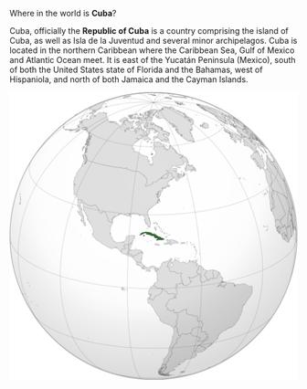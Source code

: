 Where in the world is **Cuba**?
<!--question-->
Cuba, officially the **Republic of Cuba** is a country comprising the island of Cuba, as well as Isla de la Juventud and several minor archipelagos. Cuba is located in the northern Caribbean where the Caribbean Sea, Gulf of Mexico and Atlantic Ocean meet. It is east of the Yucatán Peninsula (Mexico), south of both the United States state of Florida and the Bahamas, west of Hispaniola, and north of both Jamaica and the Cayman Islands.

![Map of Cuba](images/CUB_orthographic.svg)